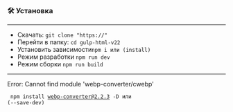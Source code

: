 ### 🛠️ Установка
___

- Скачать: <code>git clone "https://"</code>
- Перейти в папку: <code>cd gulp-html-v22</code>
- Установить зависимости<code>npm i или (install)</code>
- Режим разработки <code>npm run dev</code>
- Режим сборки <code>npm run build</code>
____

Error: Cannot find module 'webp-converter/cwebp'

<code>&nbsp;npm install webp-converter@2.2.3 -D или (--save-dev)&nbsp;</code>